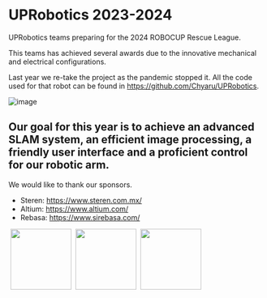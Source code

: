 # UPRobotics 2023-2024
UPRobotics teams preparing for the 2024 ROBOCUP Rescue League. 

This teams has achieved several awards due to the innovative mechanical and electrical configurations. 

Last year we re-take the project as the pandemic stopped it. All the code used for that robot can be found in https://github.com/Chyaru/UPRobotics.

![image](https://github.com/UPRobotics/2023-2024/assets/82061637/4f4082cc-dbc3-418a-af97-b23f91da19a8)

## Our goal for this year is to achieve an advanced SLAM system, an efficient image processing, a friendly user interface and a proficient control for our robotic arm. 

We would like to thank our sponsors. 

*  Steren: https://www.steren.com.mx/
*  Altium: https://www.altium.com/
*  Rebasa: https://www.sirebasa.com/

![]() <img src="https://github.com/UPRobotics/2023-2024/assets/82061637/0da72fed-9bec-4462-8ed1-879c146f39f4" width="120">
![]() <img src="https://github.com/UPRobotics/2023-2024/assets/82061637/a95bf983-cbb2-4a71-a77b-e5852bf1b084" width="120">
![]() <img src="https://github.com/UPRobotics/2023-2024/assets/82061637/b57a0895-727f-474a-a67f-9afda799f749" width="120">



  

  


